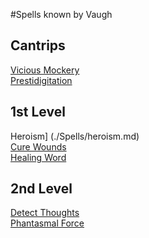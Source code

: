 #Spells known by Vaugh

## Cantrips
[Vicious Mockery](./Spells/vicious_mockery.md)  
[Prestidigitation](./Spells/prestidigitation.md)  

## 1st Level
Heroism] (./Spells/heroism.md)  
[Cure Wounds](./Spells/cure_wounds.md)  
[Healing Word](./Spells/healing_word.md)  

## 2nd Level
[Detect Thoughts](./Spells/detect_thoughts.md)  
[Phantasmal Force](./Spells/phantasmal_force.md)  
